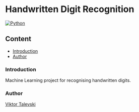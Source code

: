 # Handwritten Digit Recognition

[![Python](https://img.shields.io/badge/python-3.7.0-brightgreen?logo=python)](https://www.python.org/downloads/release/python-370/)

## Content

- [Introduction](#introduction)
- [Author](#author)

### Introduction <a name="introduction"></a>

Machine Learning project for recognising handwritten digits.

### Author <a name="author"></a>

[Viktor Talevski](https://www.linkedin.com/in/viktor-talevski-a7366794)